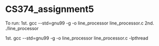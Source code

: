 # CS374_assignment5

To run:
1st. gcc --std=gnu99 -g -o line_processor line_processor.c
2nd. ./line_processor

1st. gcc --std=gnu99 -g -o line_processor line_processor.c -lpthread